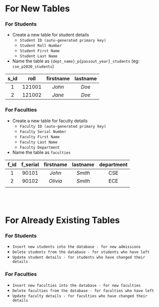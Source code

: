 # For New Tables
### For Students
- Create a new table for student details
    - `Student ID (auto-generated primary key)`
    - `Student Roll Number`
    - `Student First Name`
    - `Student Last Name`
- Name the table as `{dept_name}_p{passout_year}_students` (eg: `cse_p2020_students`)

| s_id | roll   | firstname | lastname |
|:----:|:------:|:---------:|:--------:|
| 1    | 121001 | _John_    | _Doe_    |
| 2    | 121002 | _Jane_    | _Doe_    |

### For Faculties
- Create a new table for faculty details
    - `Faculty ID (auto-generated primary key)`
    - `Faculty Serial Number`
    - `Faculty First Name`
    - `Faculty Last Name`
    - `Faculty Department`
- Name the table as `faculties`

| f_id | f_serial | firstname | lastname | department |
|:----:|:--------:|:---------:|:--------:|:----------:|
|   1  |   90101  |   _John_  |  _Smith_ |     CSE    |
|   2  |   90102  |  _Olivia_ |  _Smith_ |     ECE    |
|      |          |           |          |            |

<br><br>

# For Already Existing Tables
### For Students
- `Insert new students into the database - for new admissions`
- `Delete students from the database - for students who have left`
- `Update student details - for students who have changed their details`

### For Faculties
- `Insert new faculties into the database - for new faculties`
- `Delete faculties from the database - for faculties who have left`
- `Update faculty details - for faculties who have changed their details`

